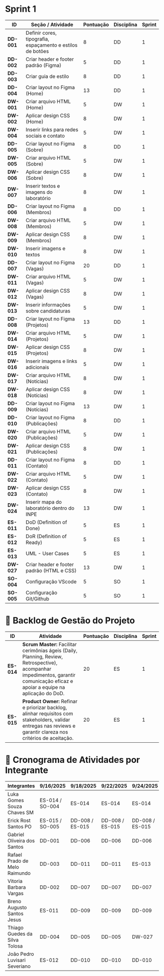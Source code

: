 # Sprint 1

| ID      | Seção / Atividade                                   | Pontuação | Disciplina | Sprint |
|---------|-----------------------------------------------------|-----------|------------|--------|
| **DD-001** | Definir cores, tipografia, espaçamento e estilos de botões | 8         | DD         | 1 |
| **DD-002** | Criar header e footer padrão (Figma)             | 5         | DD         | 1 |
| **DD-003** | Criar guia de estilo                             | 8         | DD         | 1 |
| **DD-004** | Criar layout no Figma (Home)                     | 13        | DD         | 1 |
| **DW-001** | Criar arquivo HTML (Home)                        | 5         | DW         | 1 |
| **DW-002** | Aplicar design CSS (Home)                        | 8         | DW         | 1 |
| **DW-004** | Inserir links para redes sociais e contato        | 5         | DW         | 1 |
| **DD-005** | Criar layout no Figma (Sobre)                    | 8         | DD         | 1 |
| **DW-005** | Criar arquivo HTML (Sobre)                       | 5         | DW         | 1 |
| **DW-006** | Aplicar design CSS (Sobre)                       | 8         | DW         | 1 |
| **DW-007** | Inserir textos e imagens do laboratório          | 8         | DW         | 1 |
| **DD-006** | Criar layout no Figma (Membros)                  | 8         | DD         | 1 |
| **DW-008** | Criar arquivo HTML (Membros)                     | 5         | DW         | 1 |
| **DW-009** | Aplicar design CSS (Membros)                     | 8         | DW         | 1 |
| **DW-010** | Inserir imagens e textos                         | 8         | DW         | 1 |
| **DD-007** | Criar layout no Figma (Vagas)                    | 20        | DD         | 1 |
| **DW-011** | Criar arquivo HTML (Vagas)                       | 5         | DW         | 1 |
| **DW-012** | Aplicar design CSS (Vagas)                       | 8         | DW         | 1 |
| **DW-013** | Inserir informações sobre candidaturas           | 5         | DW         | 1 |
| **DD-008** | Criar layout no Figma (Projetos)                 | 13        | DD         | 1 |
| **DW-014** | Criar arquivo HTML (Projetos)                    | 5         | DW         | 1 |
| **DW-015** | Aplicar design CSS (Projetos)                    | 8         | DW         | 1 |
| **DW-016** | Inserir imagens e links adicionais               | 5         | DW         | 1 |
| **DW-017** | Criar arquivo HTML (Notícias)                    | 8         | DW         | 1 |
| **DW-018** | Aplicar design CSS (Notícias)                    | 8         | DW         | 1 |
| **DD-009** | Criar layout no Figma (Notícias)                 | 13        | DW         | 1 |
| **DD-010** | Criar layout no Figma (Publicações)              | 8         | DD         | 1 |
| **DW-020** | Criar arquivo HTML (Publicações)                 | 5         | DW         | 1 |
| **DW-021** | Aplicar design CSS (Publicações)                 | 8         | DW         | 1 |
| **DD-011** | Criar layout no Figma (Contato)                  | 8         | DD         | 1 |
| **DW-022** | Criar arquivo HTML (Contato)                     | 5         | DW         | 1 |
| **DW-023** | Aplicar design CSS (Contato)                     | 8         | DW         | 1 |
| **DW-024** | Inserir mapa do laboratório dentro do INPE       | 13        | DW         | 1 |
| **ES-011** | DoD (Definition of Done)                         | 5         | ES         | 1 |
| **ES-012** | DoR (Definition of Ready)                        | 5         | ES         | 1 |
| **ES-013** | UML - User Cases                                 | 5         | ES         | 1 |
| **DW-027** | Criar header e footer padrão (HTML e CSS)        | 13        | DW         | 1 |
| **SO-004** | Configuração VScode                              | 5         | SO         | 1 |
| **SO-005** | Configuração Git/Github                          | 5         | SO         | 1 |


# 📌 Backlog de Gestão do Projeto

| ID      | Atividade | Pontuação | Disciplina | Sprint |
|---------|-----------|-----------|------------|--------|
| **ES-014** | **Scrum Master:** Facilitar cerimônias ágeis (Daily, Planning, Review, Retrospective), acompanhar impedimentos, garantir comunicação eficaz e apoiar a equipe na aplicação do DoD. | 20 | ES | 1 |
| **ES-015** | **Product Owner:** Refinar e priorizar backlog, alinhar requisitos com stakeholders, validar entregas nas reviews e garantir clareza nos critérios de aceitação. | 20 | ES | 1|



# 📅 Cronograma de Atividades por Integrante


| Integrantes                     | 9/16/2025          | 9/18/2025       | 9/22/2025       | 9/24/2025       | 9/26/2025 | 9/30/2025 | 10/2/2025 |
|---------------------------------|------------------|-----------------|-----------------|-----------------|-----------|-----------|-----------|
| Luka Gomes Souza Chaves SM       | ES-014 / SO-004  | ES-014          | ES-014          | ES-014          |           |           |           |
| Erick Rost Santos PO             | ES-015 / SO-005  | DD-008 / ES-015 | DD-008 / ES-015 | DD-008 / ES-015 |           |           |           |
| Gabriel Oliveira dos Santos      | DD-001           | DD-006          | DD-006          | DD-006          |           |           |           |
| Rafael Prado de Melo Raimundo    | DD-003           | DD-011          | DD-011          | ES-013          |           |           |           |
| Vitoria Barbara Vargas           | DD-002           | DD-007          | DD-007          | DD-007          |           |           |           |
| Breno Augusto Santos Jesus       | ES-011           | DD-009          | DD-009          | DD-009          |           |           |           |
| Thiago Guedes da Silva Tolosa    | DD-004           | DD-005          | DD-005          | DW-027          |           |           |           |
| João Pedro Luvisari Severiano    | ES-012           | DD-010          | DD-010          | DD-010          |           |           |           |

